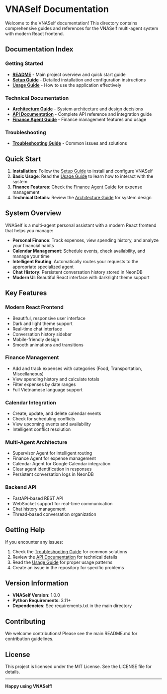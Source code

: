 # VNASelf Documentation

Welcome to the VNASelf documentation! This directory contains comprehensive guides and references for the VNASelf multi-agent system with modern React frontend.

## Documentation Index

### Getting Started
- **[README](../README.md)** - Main project overview and quick start guide
- **[Setup Guide](SETUP.md)** - Detailed installation and configuration instructions
- **[Usage Guide](USAGE.md)** - How to use the application effectively

### Technical Documentation
- **[Architecture Guide](ARCHITECTURE.md)** - System architecture and design decisions
- **[API Documentation](API.md)** - Complete API reference and integration guide
- **[Finance Agent Guide](FINANCE_AGENT.md)** - Finance management features and usage

### Troubleshooting
- **[Troubleshooting Guide](TROUBLESHOOTING.md)** - Common issues and solutions

## Quick Start

1. **Installation**: Follow the [Setup Guide](SETUP.md) to install and configure VNASelf
2. **Basic Usage**: Read the [Usage Guide](USAGE.md) to learn how to interact with the system
3. **Finance Features**: Check the [Finance Agent Guide](FINANCE_AGENT.md) for expense management
4. **Technical Details**: Review the [Architecture Guide](ARCHITECTURE.md) for system design

## System Overview

VNASelf is a multi-agent personal assistant with a modern React frontend that helps you manage:

- **Personal Finance**: Track expenses, view spending history, and analyze your financial habits
- **Calendar Management**: Schedule events, check availability, and manage your time
- **Intelligent Routing**: Automatically routes your requests to the appropriate specialized agent
- **Chat History**: Persistent conversation history stored in NeonDB
- **Modern UI**: Beautiful React interface with dark/light theme support

## Key Features

### Modern React Frontend
- Beautiful, responsive user interface
- Dark and light theme support
- Real-time chat interface
- Conversation history sidebar
- Mobile-friendly design
- Smooth animations and transitions

### Finance Management
- Add and track expenses with categories (Food, Transportation, Miscellaneous)
- View spending history and calculate totals
- Filter expenses by date ranges
- Full Vietnamese language support

### Calendar Integration
- Create, update, and delete calendar events
- Check for scheduling conflicts
- View upcoming events and availability
- Intelligent conflict resolution

### Multi-Agent Architecture
- Supervisor Agent for intelligent routing
- Finance Agent for expense management
- Calendar Agent for Google Calendar integration
- Clear agent identification in responses
- Persistent conversation logs in NeonDB

### Backend API
- FastAPI-based REST API
- WebSocket support for real-time communication
- Chat history management
- Thread-based conversation organization

## Getting Help

If you encounter any issues:

1. Check the [Troubleshooting Guide](TROUBLESHOOTING.md) for common solutions
2. Review the [API Documentation](API.md) for technical details
3. Read the [Usage Guide](USAGE.md) for proper usage patterns
4. Create an issue in the repository for specific problems

## Version Information

- **VNASelf Version**: 1.0.0
- **Python Requirements**: 3.11+
- **Dependencies**: See requirements.txt in the main directory

## Contributing

We welcome contributions! Please see the main README.md for contribution guidelines.

## License

This project is licensed under the MIT License. See the LICENSE file for details.

---

**Happy using VNASelf!**